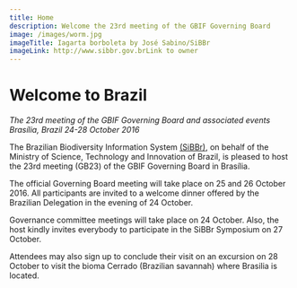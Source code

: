 ```yaml
---
title: Home
description: Welcome the 23rd meeting of the GBIF Governing Board 
image: /images/worm.jpg
imageTitle: Iagarta borboleta by José Sabino/SiBBr
imageLink: http://www.sibbr.gov.brLink to owner
---
```


# Welcome to Brazil 

_The 23rd meeting of the GBIF Governing Board and associated events_
_Brasília, Brazil_
_24-28 October 2016_

The Brazilian Biodiversity Information System <a href="http://www.sibbr.gov.br" target="_blank"> (SiBBr)</a>, on behalf of the Ministry of Science, Technology and Innovation of Brazil, is pleased to host the 23rd meeting (GB23) of the GBIF Governing Board in Brasília. 

The official Governing Board meeting will take place on 25 and 26 October 2016. All participants are invited to a welcome dinner offered by the Brazilian Delegation in the evening of 24 October.

Governance committee meetings will take place on 24 October. Also, the host kindly invites everybody to participate in the SiBBr Symposium on 27 October. 

Attendees may also sign up to conclude their visit on an excursion on 28 October to visit the bioma Cerrado (Brazilian savannah) where Brasilia is located.

